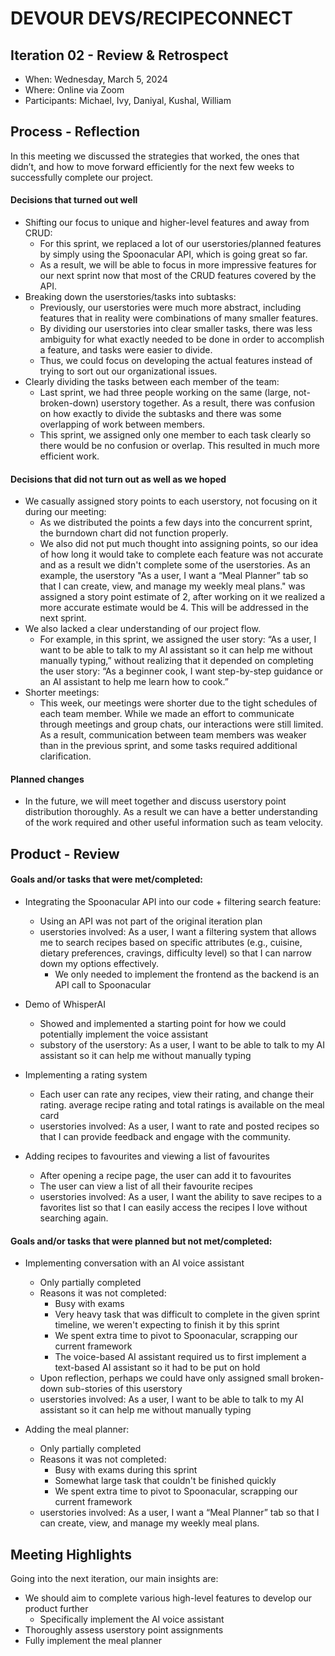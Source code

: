 # DEVOUR DEVS/RECIPECONNECT

## Iteration 02 - Review & Retrospect

 * When: Wednesday, March 5, 2024
 * Where: Online via Zoom
 * Participants: Michael, Ivy, Daniyal, Kushal, William

## Process - Reflection

In this meeting we discussed the strategies that worked, the ones that didn’t, and how to move forward efficiently for the next few weeks to successfully complete our project.

#### Decisions that turned out well

- Shifting our focus to unique and higher-level features and away from CRUD:
  - For this sprint, we replaced a lot of our userstories/planned features by simply using the Spoonacular API, which is going great so far.
  - As a result, we will be able to focus in more impressive features for our next sprint now that most of the CRUD features covered by the API.
- Breaking down the userstories/tasks into subtasks:
  - Previously, our userstories were much more abstract, including features that in reality were combinations of many smaller features.
  - By dividing our userstories into clear smaller tasks, there was less ambiguity for what exactly needed to be done in order to accomplish a feature, and tasks were easier to divide.
  - Thus, we could focus on developing the actual features instead of trying to sort out our organizational issues.
- Clearly dividing the tasks between each member of the team:
  - Last sprint, we had three people working on the same (large, not-broken-down) userstory together. As a result, there was confusion on how exactly to divide the subtasks and there was some overlapping of work between members.
  - This sprint, we assigned only one member to each task clearly so there would be no confusion or overlap. This resulted in much more efficient work.

#### Decisions that did not turn out as well as we hoped

- We casually assigned story points to each userstory, not focusing on it during our meeting:
  - As we distributed the points a few days into the concurrent sprint, the burndown chart did not function properly.
  - We also did not put much thought into assigning points, so our idea of how long it would take to complete each feature was not accurate and as a result we didn't complete some of the userstories. As an example, the userstory "As a user, I want a “Meal Planner” tab so that I can create, view, and manage my weekly meal plans." was assigned a story point estimate of 2, after working on it we realized a more accurate estimate would be 4. This will be addressed in the next sprint.
- We also lacked a clear understanding of our project flow.
  - For example, in this sprint, we assigned the user story: “As a user, I want to be able to talk to my AI assistant so it can help me without manually typing,” without realizing that it depended on completing the user story: “As a beginner cook, I want step-by-step guidance or an AI assistant to help me learn how to cook.”
- Shorter meetings:
  - This week, our meetings were shorter due to the tight schedules of each team member. While we made an effort to communicate through meetings and group chats, our interactions were still limited. As a result, communication between team members was weaker than in the previous sprint, and some tasks required additional clarification.

#### Planned changes
- In the future, we will meet together and discuss userstory point distribution thoroughly. As a result we can have a better understanding of the work required and other useful information such as team velocity.

## Product - Review

#### Goals and/or tasks that were met/completed:

- Integrating the Spoonacular API into our code + filtering search feature:
  - Using an API was not part of the original iteration plan
  - userstories involved: As a user, I want a filtering system that allows me to search recipes based on specific attributes (e.g., cuisine, dietary preferences, cravings, difficulty level) so that I can narrow down my options effectively.
    - We only needed to implement the frontend as the backend is an API call to Spoonacular

- Demo of WhisperAI
  - Showed and implemented a starting point for how we could potentially implement the voice assistant
  - substory of the userstory: As a user, I want to be able to talk to my AI assistant so it can help me without manually typing
  
- Implementing a rating system
  - Each user can rate any recipes, view their rating, and change their rating. average recipe rating and total ratings is available on the meal card
  - userstories involved: As a user, I want to rate and posted recipes so that I can provide feedback and engage with the community.

- Adding recipes to favourites and viewing a list of favourites
  - After opening a recipe page, the user can add it to favourites
  - The user can view a list of all their favourite recipes
  - userstories involved: As a user, I want the ability to save recipes to a favorites list so that I can easily access the recipes I love without searching again.

#### Goals and/or tasks that were planned but not met/completed:
- Implementing conversation with an AI voice assistant
  - Only partially completed
  - Reasons it was not completed:
    - Busy with exams
    - Very heavy task that was difficult to complete in the given sprint timeline, we weren't expecting to finish it by this sprint
    - We spent extra time to pivot to Spoonacular, scrapping our current framework
    - The voice-based AI assistant required us to first implement a text-based AI assistant so it had to be put on hold
  - Upon reflection, perhaps we could have only assigned small broken-down sub-stories of this userstory
  - userstories involved: As a user, I want to be able to talk to my AI assistant so it can help me without manually typing

- Adding the meal planner:
  - Only partially completed
  - Reasons it was not completed:
    - Busy with exams during this sprint
    - Somewhat large task that couldn't be finished quickly
    - We spent extra time to pivot to Spoonacular, scrapping our current framework
  - userstories involved: As a user, I want a “Meal Planner” tab so that I can create, view, and manage my weekly meal plans.

## Meeting Highlights

Going into the next iteration, our main insights are:
- We should aim to complete various high-level features to develop our product further
  - Specifically implement the AI voice assistant
- Thoroughly assess userstory point assignments
- Fully implement the meal planner
